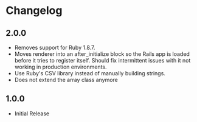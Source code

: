 # Changelog

## 2.0.0

  * Removes support for Ruby 1.8.7.
  * Moves renderer into an after_initialize block so the Rails app is
    loaded before it tries to register itself. Should fix intermittent
    issues with it not working in production environments.
  * Use Ruby's CSV library instead of manually building strings.
  * Does not extend the array class anymore

## 1.0.0

  * Initial Release
